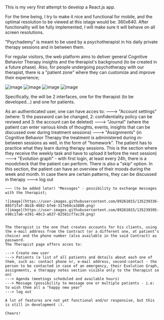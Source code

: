 This is my very first attempt to develop a React.js app.

For the time being, I try to make it nice and functional for mobile, and the optimal resolution to be viewed at this istage would be: 360x640. After functionality will be fully implemented, I will make sure it will behave on all screen resolutions.

"Psychademy" is meant to be used by a psychotherapist in his daily private therapy sessions and in between them.

For regular visitors, the web platform aims to deliver general Cognitive Behavior Therapy insights and the therapist's background (to be created in a future phase). Also, for  people undergoing psychotherapy with our therapist, there is a "patient zone" where they can customize and improve their experience;

![image](https://user-images.githubusercontent.com/89261015/135237967-ac80b426-4272-45e1-b200-34406a4a86dd.png)
![image](https://user-images.githubusercontent.com/89261015/135238088-e4d3afb2-1611-4637-87f3-55673b155429.png)
![image](https://user-images.githubusercontent.com/89261015/135238637-ae7d8b97-aed1-41d7-9a3f-17f3af5e03b3.png)
![image](https://user-images.githubusercontent.com/89261015/135238688-815b9e59-4939-4458-b664-4b865651dfec.png)


Specifically, the will be 2 interfaces, one for the therapist (to be developed...) and one for patients.


As an authenticated user, one can have acces to: 
---> "Account settings" (where: 1) the password can be changed, 2: confidentiality policy can be reviwed and 3: the account can be deleted) 
---> "Journal" (where the patient can enter various kinds of thoughts, events, insights that can be discussed over during treatment sessions)
---> "Assignments" (in Cognitive Behavior Therapy the treatment is administered during in-between sessions as well, in the form of "homework". The patient has to practice what they learn during therapy sessions. This is the section where they receive the weekly task and have to upload it before the next session)
---> "Evolution graph" - with first login, at least every 24h, there is a moodcheck that the patient can perform. There is also a "skip" option. In this section, the patient can have an overview of their moods during the week and month. In case there are certain patterns, they can be discussed in therapy
---> log out
~~~ (to be added later) "My appointments" - possibility to schedule next meeting and have a look at the next scheduled one;
~~~ (to be added later) "Messages" - possibility to exchange messages with the therapist;

![image](https://user-images.githubusercontent.com/89261015/135239336-885f1faf-8b18-4602-bfe6-317e64ca3880.png)
![image](https://user-images.githubusercontent.com/89261015/135239395-e98c17a6-e391-40c3-a637-82581cf7ac39.png)


The therapist is the one that creates accounts for his clients, using the e-mail address from the Contract (or a different one, at patient's choice) and the phone number (also available in the said Contract) as password.
The Therapist page offers acces to:

---> Create new user
---> Patients (a list of all patients and details about each one of them, such as: contact phone nr, e-mail address, second-contact - the person to be contacted in case of an emergency, their Evolution Graph, assignments, a therappy notes section visible only to the therapist so on)
---> Agenda (meetings scheduled and available hours)
---> Message (possibility to message one or multiple patients - i.e: to wish them all a "happy new year"
---> log out

A lot of features are not yet functional and/or responsive, but this is still in development :).

Cheers!

